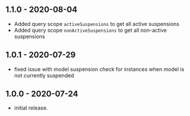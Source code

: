 ## 1.1.0 - 2020-08-04
- Added query scope `activeSuspensions` to get all active suspensions
- Added query scope `nonActiveSuspensions` to get all non-active suspensions
## 1.0.1 - 2020-07-29
- fixed issue with model suspension check for instances 
when model is not currently suspended
## 1.0.0 - 2020-07-24
- initial release.
